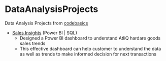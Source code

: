 # DataAnalysisProjects
Data Analysis Projects from [codebasics](https://github.com/codebasics/DataAnalysisProjects)
- [Sales Insights](https://app.powerbi.com/links/ppJIODKXzZ?ctid=9fa4f438-b1e6-473b-803f-86f8aedf0dec&pbi_source=linkShare) (Power BI | SQL)
  - Designed a Power BI dashboard to understand AtliQ hardare goods sales trends
  - This effective dashboard can help customer to understand the data as well as trends to make informed decision for next transactions
